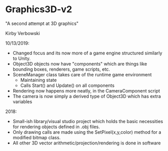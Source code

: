 # Graphics3D-v2
"A second attempt at 3D graphics"

Kirby Verbowski

10/13/2019:
- Changed focus and its now more of a game engine structured similarly to Unity.
- Object3D objects now have "components" which are things like bounding boxes, renderers, game scripts, etc.
- SceneManager class takes care of the runtime game environment
  - Maintaining state
  - Calls Start() and Update() on all components
- Rendering now happens more neatly, in the CameraComponent script
- The camera is now simply a derived type of Object3D which has extra variables

2018:
- Small-ish library/visual studio project which holds the basic necessities for rendering objects defined in .obj files.
- Only drawing calls are made using the SetPixel(x,y,color) method for a modified bitmap class.
- All other 3D vector arithmetic/projection/rendering is done in software
